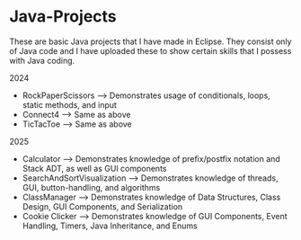 # Java-Projects
These are basic Java projects that I have made in Eclipse. They consist only of Java code and I have uploaded these to show certain skills that I possess with Java coding. 

2024

* RockPaperScissors --> Demonstrates usage of conditionals, loops, static methods, and input
* Connect4 --> Same as above
* TicTacToe --> Same as above

2025

* Calculator --> Demonstrates knowledge of prefix/postfix notation and Stack ADT, as well as GUI components
* SearchAndSortVisualization --> Demonstrates knowledge of threads, GUI, button-handling, and algorithms
* ClassManager --> Demonstrates knowledge of Data Structures, Class Design, GUI Components, and Serialization
* Cookie Clicker --> Demonstrates knowledge of GUI Components, Event Handling, Timers, Java Inheritance, and Enums
